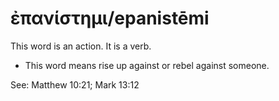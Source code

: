 # ἐπανίστημι/epanistēmi
This word is an action. It is a verb.

* This word means rise up against or rebel against someone. 

See: Matthew 10:21; Mark 13:12

